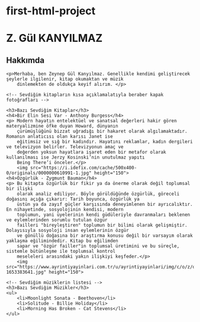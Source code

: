 # first-html-project
<!DOCTYPE html>
<html lang="tr">

<head>
    <title>Hakkımda Bazı Bilgiler</title>
</head>

<body>
    <!-- Bu kısımda hobilerim hakkında kısa bir bilgi verilecek -->
    <h1>Z. Gül KANYILMAZ</h1>
    <h2>Hakkımda</h2>

    <p>Merhaba, ben Zeynep Gül Kanyılmaz. Genellikle kendimi geliştirecek şeylerle ilgilenir, kitap okumaktan ve müzik
        dinlemekten de oldukça keyif alırım. </p>
    
    <!-- Sevdiğim kitapların kısa açıklamalatıyla beraber kapak fotoğrafları -->

    <h3>Bazı Sevdiğim Kitaplar</h3>
    <h4>Bir Elin Sesi Var - Anthony Burgess</h4>
    <p> Modern hayatın entelektüel ve sanatsal değerleri hakir gören materyalizmine öfke duyan Howard, dünyanın
        çürümüşlüğünü bizzat uğradığı bir hakaret olarak algılamaktadır. Romanın anlatıcısı olan karısı Janet ise
        eğitimsiz ve sığ bir kadındır. Hayatını reklamlar, kadın dergileri ve televizyon belirler. Televizyonun amaç ve
        değerden yoksun hayatlara işaret eden bir metafor olarak kullanılması ise Jerzy Kosinski’nin unutulmaz yapıtı
        Being There’i önceler.</p>
        <img src="https://i.idefix.com/cache/500x400-0/originals/0000000610991-1.jpg" height="150">  
    <h4>Özgürlük - Zygmunt Bauman</h4>
    <p> Bu kitapta özgürlük bir fikir ya da önerme olarak değil toplumsal bir ilişki
        olarak analiz ediliyor. Böyle görüldüğünde özgürlük, göreceli doğasını açığa çıkarır: Tarih boyunca, özgürlük ya
        üstün ya da zayıf güçler karşısında deneyimlenen bir ayrıcalıktır. En nihayetinde, sosyolojinin kendisi, modern
        toplumun, yani üyelerinin kendi güdüleriyle davranmaları beklenen ve eylemlerinden sorumlu tutulan özgür
        failleri "bireyleştiren" toplumun bir bilimi olarak gelişmiştir. Dolayısıyla sosyoloji insan eylemlerinin özgür
        ve gönüllü doğasına bir araştırma konusu değil bir varsayım olarak yaklaşma eğilimindedir. Kitap bu eğilimden
        sapar ve "özgür failler"in toplumsal üretimini ve bu süreçle, sistemle bütünleşme ile toplumsal kontrol
        meseleleri arasındaki yakın ilişkiyi keşfeder.</p>
        <img src="https://www.ayrintiyayinlari.com.tr/u/ayrintiyayinlari/img/c/o/z/ozgurluk-1653383641.jpg" height="150">
    
    <!-- Sevdiğim müziklerin listesi -->
    <h3>Bazı Sevdiğim Müzikler</h3>
    <ul>
        <li>Moonlight Sonata - Beethoven</li>
        <li>Solitude - Billie Holiday</li>
        <li>Morning Has Broken - Cat Stevens</li>
    </ul>
    

</html>
